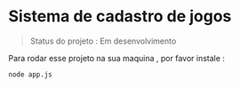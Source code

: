 <h1> Sistema de cadastro de jogos </h1>

> Status do projeto : Em desenvolvimento

Para rodar esse projeto na sua maquina , por favor instale :

```
node app.js
```
